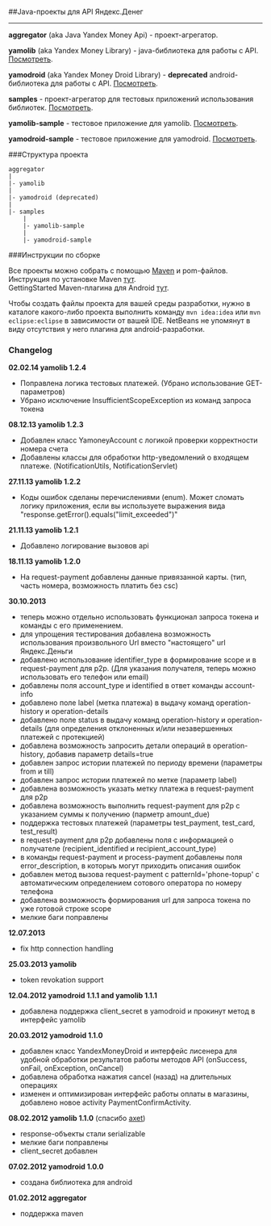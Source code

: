##Java-проекты для API Яндекс.Денег

- - -

**aggregator** (aka Java Yandex Money Api) - проект-агрегатор.

**yamolib** (aka Yandex Money Library) - java-библиотека для работы с API. [Посмотреть](https://github.com/melnikovdv/Java-Yandex.Money-API-SDK/tree/master/yamolib).

**yamodroid** (aka Yandex Money Droid Library) - **deprecated** android-библиотека для работы c API. [Посмотреть](https://github.com/melnikovdv/Java-Yandex.Money-API-SDK/tree/master/yamodroid).

**samples** - проект-агрегатор для тестовых приложений использования библиотек. [Посмотреть](https://github.com/melnikovdv/Java-Yandex.Money-API-SDK/tree/master/samples).

**yamolib-sample** - тестовое приложение для yamolib. [Посмотреть](https://github.com/melnikovdv/Java-Yandex.Money-API-SDK/tree/master/samples/yamolib-sample).

**yamodroid-sample** - тестовое приложение для yamodroid. [Посмотреть](https://github.com/melnikovdv/Java-Yandex.Money-API-SDK/tree/master/samples/yamodroid-sample).

###Структура проекта

    aggregator
    |
    |- yamolib
    |
    |- yamodroid (deprecated)
    |
    |- samples
        |
        |- yamolib-sample
        |
        |- yamodroid-sample

###Инструкции по сборке

Все проекты можно собрать с помощью [Maven](http://en.wikipedia.org/wiki/Apache_Maven) и pom-файлов. Инструкция по установке Maven [тут](http://maven.apache.org/download.html).   
GettingStarted Maven-плагина для Android [тут](http://code.google.com/p/maven-android-plugin/wiki/GettingStarted).

Чтобы создать файлы проекта для вашей среды разработки, нужно в каталоге какого-либо проекта выполнить команду `mvn idea:idea` или `mvn eclipse:eclipse` в зависимости от вашей IDE. NetBeans не упомянут в виду отсутствия у него плагина для android-разработки.

### Changelog

**02.02.14 yamolib 1.2.4**

* Поправлена логика тестовых платежей. (Убрано использование GET-параметров)
* Убрано исключение InsufficientScopeException из команд запроса токена

**08.12.13 yamolib 1.2.3**

* Добавлен класс YamoneyAccount с логикой проверки корректности номера счета
* Добавлены классы для обработки http-уведомлений о входящем платеже. (NotificationUtils, NotificationServlet)

**27.11.13 yamolib 1.2.2**

* Коды ошибок сделаны перечислениями (enum). Может сломать логику приложения, если вы используете выражения вида "response.getError().equals("limit_exceeded")"

**21.11.13 yamolib 1.2.1**

* Добавлено логирование вызовов api

**18.11.13 yamolib 1.2.0**

* На request-payment добавлены данные привязанной карты. (тип, часть номера, возможность платить без csc)

**30.10.2013**

* теперь можно отдельно использовать функционал запроса токена и команды с его применением.
* для упрощения тестирования добавлена возможность использования произвольного Url вместо "настоящего" url Яндекс.Деньги
* добавлено использование identifier_type в формирование scope и в request-payment для p2p. (Для указания получателя, теперь можно использовать его телефон или email)
* добавлены поля account_type и identified в ответ команды account-info
* добавлено поле label (метка платежа) в выдачу команд operation-history и operation-details
* добавлено поле status в выдачу команд operation-history и operation-details (для определения отклоненных и/или незавершенных платежей с протекцией)
* добавлена возможность запросить детали операций в operation-history, добавив параметр details=true
* добавлен запрос истории платежей по периоду времени (параметры from и till)
* добавлен запрос истории платежей по метке (параметр label)
* добавлена возможность указать метку платежа в request-payment для p2p
* добавлена возможность выполнить request-payment для p2p с указанием суммы к получению (парметр amount_due)
* поддержка тестовых платежей (параметры test_payment, test_card, test_result)
* в request-payment для p2p добавлены поля с информацией о получателе (recipient_identified и recipient_account_type)
* в команды request-payment и process-payment добавлены поля error_description, в которыъ могут приходить описания ошибок
* добавлен метод вызова request-payment c patternId='phone-topup' с автоматическим определением сотового оператора по номеру телефона
* добавлена возможность формирования url для запроса токена по уже готовой строке scope
* мелкие баги поправлены

**12.07.2013**

* fix http connection handling

**25.03.2013 yamolib**

* token revokation support

**12.04.2012 yamodroid 1.1.1 and yamolib 1.1.1**

* добавлена поддержка client_secret в yamodroid и прокинут метод в интерфейс yamolib

**20.03.2012 yamodroid 1.1.0**

* добавлен класс YandexMoneyDroid и интерфейс лисенера для удобной обработки результатов работы методов API (onSuccess,
  onFail, onException, onCancel)
* добавлена обработка нажатия cancel (назад) на длительных операциях
* изменен и оптимизирован интерфейс работы оплаты в магазины, добавлено новое activity PaymentConfirmActivity.

**08.02.2012 yamolib 1.1.0** (спасибо [axet](https://github.com/axet))

* response-объекты стали serializable
* мелкие баги поправлены
* client_secret добавлен

    
**07.02.2012 yamodroid 1.0.0**

* создана библиотека для android
    
**01.02.2012 aggregator**

* поддержка maven
